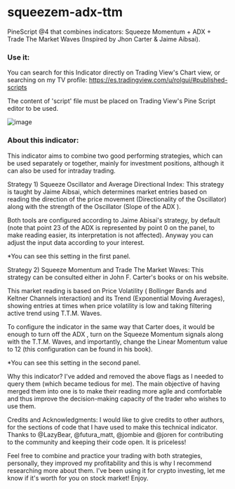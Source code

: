 # squeezem-adx-ttm
PineScript @4 that combines indicators: Squeeze Momentum + ADX + Trade The Market Waves (Inspired by Jhon Carter & Jaime Aibsai).

### Use it:
You can search for this Indicator directly on Trading View's Chart view, or searching on my TV profile: 
https://es.tradingview.com/u/rolgui/#published-scripts

The content of 'script' file must be placed on Trading View's Pine Script editor to be used.

![image](https://user-images.githubusercontent.com/39607414/213170812-72b8f6c4-c5df-48a4-9fda-03aabc3d7883.png)

### About this indicator:
This indicator aims to combine two good performing strategies, which can be used separately or together, mainly for investment positions, although it can also be used for intraday trading.

Strategy 1) Squeeze Oscillator and Average Directional Index:
This strategy is taught by Jaime Aibsai, which determines market entries based on reading the direction of the price movement (Directionality of the Oscillator) along with the strength of the Oscillator (Slope of the ADX ).

Both tools are configured according to Jaime Abisai's strategy, by default (note that point 23 of the ADX is represented by point 0 on the panel, to make reading easier, its interpretation is not affected). Anyway you can adjust the input data according to your interest.

*You can see this setting in the first panel.

Strategy 2) Squeeze Momentum and Trade The Market Waves:
This strategy can be consulted either in John F. Carter's books or on his website.

This market reading is based on Price Volatility ( Bollinger Bands and Keltner Channels interaction) and its Trend (Exponential Moving Averages), showing entries at times when price volatility is low and taking filtering active trend using T.T.M. Waves.

To configure the indicator in the same way that Carter does, it would be enough to turn off the ADX , turn on the Squeeze Momentum signals along with the T.T.M. Waves, and importantly, change the Linear Momentum value to 12 (this configuration can be found in his book).

*You can see this setting in the second panel.

Why this indicator?
I've added and removed the above flags as I needed to query them (which became tedious for me). The main objective of having merged them into one is to make their reading more agile and comfortable and thus improve the decision-making capacity of the trader who wishes to use them.

Credits and Acknowledgments:
I would like to give credits to other authors, for the sections of code that I have used to make this technical indicator. Thanks to @LazyBear, @futura_matt, @jombie and @joren for contributing to the community and keeping their code open. It is priceless!

Feel free to combine and practice your trading with both strategies, personally, they improved my profitability and this is why I recommend researching more about them. I've been using it for crypto investing, let me know if it's worth for you on stock market!
Enjoy.
